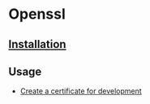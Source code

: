 # Openssl

## [Installation](./installation.md)

## Usage

- [Create a certificate for development](../../security/ssl/self-signed-certificate/index.md)
